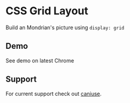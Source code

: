 # CSS Grid Layout

Build an Mondrian's picture using `display: grid`

## Demo
See demo on latest Chrome


## Support
For current support check out [caniuse](http://caniuse.com/#search=grid).
